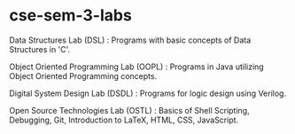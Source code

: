 # cse-sem-3-labs
Data Structures Lab (DSL) : Programs with basic concepts of Data Structures in 'C'.

Object Oriented Programming Lab (OOPL) : Programs in Java utilizing Object Oriented Programming concepts.

Digital System Design Lab (DSDL) : Programs for logic design using Verilog.

Open Source Technologies Lab (OSTL) : Basics of Shell Scripting, Debugging, Git, Introduction to LaTeX, HTML, CSS, JavaScript.
